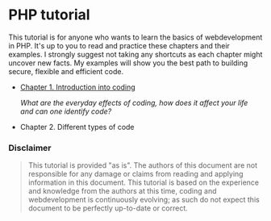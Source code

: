 # PHP tutorial

This tutorial is for anyone who wants to learn the basics of webdevelopment in PHP. It's up to you to read and practice these chapters and their examples. I strongly suggest not taking any shortcuts as each chapter might uncover new facts. My examples will show you the best path to building secure, flexible and efficient code.

* [Chapter 1. Introduction into coding](https://github.com/Luceos/php-tutorial/blob/master/chapter.1.introduction.md)

   *What are the everyday effects of coding, how does it affect your life and can one identify code?*

* Chapter 2. Different types of code


### Disclaimer

> This tutorial is provided "as is". The authors of this document are not responsible for any damage or claims from reading and applying information in this document.
> This tutorial is based on the experience and knowledge from the authors at this time, coding and webdevelopment is continuously evolving; as such do not expect this document to be perfectly up-to-date or correct.